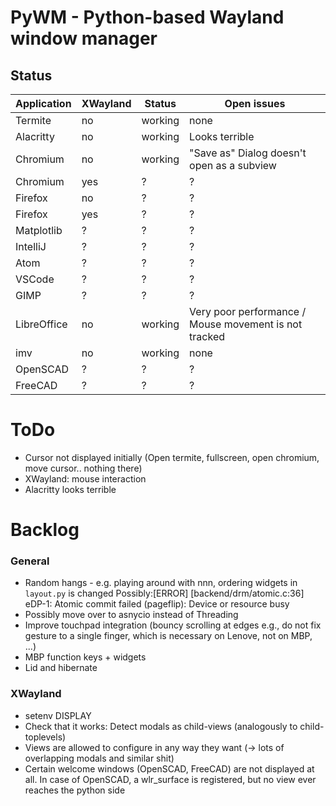 # PyWM - Python-based Wayland window manager

## Status

| Application            |  XWayland | Status          | Open issues                                                   |
|------------------------|-----------|-----------------|---------------------------------------------------------------|
| Termite                |    no     | working         | none                                                          |
| Alacritty              |    no     | working         | Looks terrible                                                |
| Chromium               |    no     | working         | "Save as" Dialog doesn't open as a subview                    |
| Chromium               |    yes    | ?               | ?                                                             |
| Firefox                |    no     | ?               | ?                                                             |
| Firefox                |    yes    | ?               | ?                                                             |
| Matplotlib             |    ?      | ?               | ?                                                             |
| IntelliJ               |    ?      | ?               | ?                                                             |
| Atom                   |    ?      | ?               | ?                                                             |
| VSCode                 |    ?      | ?               | ?                                                             |
| GIMP                   |    ?      | ?               | ?                                                             |
| LibreOffice            |    no     | working         | Very poor performance / Mouse movement is not tracked         |
| imv                    |    no     | working         | none                                                          |
| OpenSCAD               |    ?      | ?               | ?                                                             |
| FreeCAD                |    ?      | ?               | ?                                                             |


# ToDo

- Cursor not displayed initially (Open termite, fullscreen, open chromium, move cursor.. nothing there)
- XWayland: mouse interaction
- Alacritty looks terrible

# Backlog

### General
- Random hangs - e.g. playing around with nnn, ordering widgets in `layout.py` is changed
    Possibly:[ERROR] [backend/drm/atomic.c:36] eDP-1: Atomic commit failed (pageflip): Device or resource busy
- Possibly move over to asnycio instead of Threading
- Improve touchpad integration (bouncy scrolling at edges e.g., do not fix gesture to a single finger, which is
  necessary on Lenove, not on MBP, ...)
- MBP function keys + widgets
- Lid and hibernate

### XWayland
- setenv DISPLAY
- Check that it works: Detect modals as child-views (analogously to child-toplevels)
- Views are allowed to configure in any way they want (-> lots of overlapping modals and similar shit)
- Certain welcome windows (OpenSCAD, FreeCAD) are not displayed at all. In case of OpenSCAD, a wlr_surface is registered, but no view ever reaches the python side
